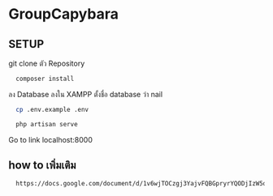 # GroupCapybara

## SETUP

  git clone ตัว Repository 

```bash
  composer install
```
ลง Database ลงใน XAMPP ตั้งชื่อ database ว่า nail
```bash
  cp .env.example .env
```
```bash
  php artisan serve
```
Go to link localhost:8000
## how to เพิ่มเติม
```bash
  https://docs.google.com/document/d/1v6wjTOCzgj3YajvFQBGpryrYQODjIzW5qrKdAOY7nco/edit
```
